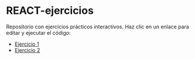 # REACT-ejercicios

Repositorio con ejercicios prácticos interactivos. Haz clic en un enlace para editar y ejecutar el código:

- [Ejercicio 1](editor/ejercicio1.html)
- [Ejercicio 2](editor/ejercicio2.html)
